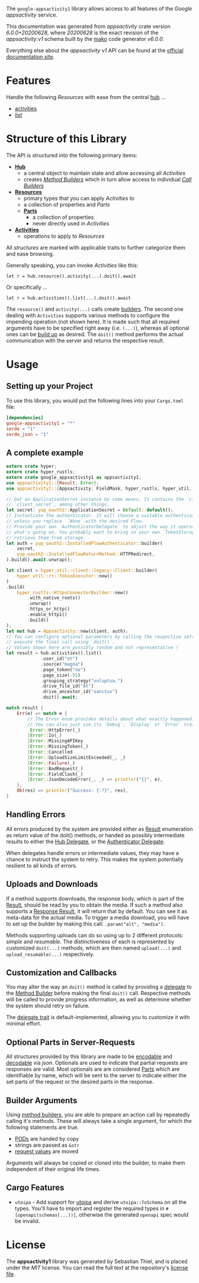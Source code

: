 <!---
DO NOT EDIT !
This file was generated automatically from 'src/generator/templates/api/README.md.mako'
DO NOT EDIT !
-->
The `google-appsactivity1` library allows access to all features of the *Google appsactivity* service.

This documentation was generated from *appsactivity* crate version *6.0.0+20200628*, where *20200628* is the exact revision of the *appsactivity:v1* schema built by the [mako](http://www.makotemplates.org/) code generator *v6.0.0*.

Everything else about the *appsactivity* *v1* API can be found at the
[official documentation site](https://developers.google.com/google-apps/activity/).
# Features

Handle the following *Resources* with ease from the central [hub](https://docs.rs/google-appsactivity1/6.0.0+20200628/google_appsactivity1/Appsactivity) ...

* [activities](https://docs.rs/google-appsactivity1/6.0.0+20200628/google_appsactivity1/api::Activity)
 * [*list*](https://docs.rs/google-appsactivity1/6.0.0+20200628/google_appsactivity1/api::ActivityListCall)




# Structure of this Library

The API is structured into the following primary items:

* **[Hub](https://docs.rs/google-appsactivity1/6.0.0+20200628/google_appsactivity1/Appsactivity)**
    * a central object to maintain state and allow accessing all *Activities*
    * creates [*Method Builders*](https://docs.rs/google-appsactivity1/6.0.0+20200628/google_appsactivity1/common::MethodsBuilder) which in turn
      allow access to individual [*Call Builders*](https://docs.rs/google-appsactivity1/6.0.0+20200628/google_appsactivity1/common::CallBuilder)
* **[Resources](https://docs.rs/google-appsactivity1/6.0.0+20200628/google_appsactivity1/common::Resource)**
    * primary types that you can apply *Activities* to
    * a collection of properties and *Parts*
    * **[Parts](https://docs.rs/google-appsactivity1/6.0.0+20200628/google_appsactivity1/common::Part)**
        * a collection of properties
        * never directly used in *Activities*
* **[Activities](https://docs.rs/google-appsactivity1/6.0.0+20200628/google_appsactivity1/common::CallBuilder)**
    * operations to apply to *Resources*

All *structures* are marked with applicable traits to further categorize them and ease browsing.

Generally speaking, you can invoke *Activities* like this:

```Rust,ignore
let r = hub.resource().activity(...).doit().await
```

Or specifically ...

```ignore
let r = hub.activities().list(...).doit().await
```

The `resource()` and `activity(...)` calls create [builders][builder-pattern]. The second one dealing with `Activities`
supports various methods to configure the impending operation (not shown here). It is made such that all required arguments have to be
specified right away (i.e. `(...)`), whereas all optional ones can be [build up][builder-pattern] as desired.
The `doit()` method performs the actual communication with the server and returns the respective result.

# Usage

## Setting up your Project

To use this library, you would put the following lines into your `Cargo.toml` file:

```toml
[dependencies]
google-appsactivity1 = "*"
serde = "1"
serde_json = "1"
```

## A complete example

```Rust
extern crate hyper;
extern crate hyper_rustls;
extern crate google_appsactivity1 as appsactivity1;
use appsactivity1::{Result, Error};
use appsactivity1::{Appsactivity, FieldMask, hyper_rustls, hyper_util, yup_oauth2};

// Get an ApplicationSecret instance by some means. It contains the `client_id` and
// `client_secret`, among other things.
let secret: yup_oauth2::ApplicationSecret = Default::default();
// Instantiate the authenticator. It will choose a suitable authentication flow for you,
// unless you replace  `None` with the desired Flow.
// Provide your own `AuthenticatorDelegate` to adjust the way it operates and get feedback about
// what's going on. You probably want to bring in your own `TokenStorage` to persist tokens and
// retrieve them from storage.
let auth = yup_oauth2::InstalledFlowAuthenticator::builder(
    secret,
    yup_oauth2::InstalledFlowReturnMethod::HTTPRedirect,
).build().await.unwrap();

let client = hyper_util::client::legacy::Client::builder(
    hyper_util::rt::TokioExecutor::new()
)
.build(
    hyper_rustls::HttpsConnectorBuilder::new()
        .with_native_roots()
        .unwrap()
        .https_or_http()
        .enable_http1()
        .build()
);
let mut hub = Appsactivity::new(client, auth);
// You can configure optional parameters by calling the respective setters at will, and
// execute the final call using `doit()`.
// Values shown here are possibly random and not representative !
let result = hub.activities().list()
             .user_id("et")
             .source("magna")
             .page_token("no")
             .page_size(-55)
             .grouping_strategy("voluptua.")
             .drive_file_id("At")
             .drive_ancestor_id("sanctus")
             .doit().await;

match result {
    Err(e) => match e {
        // The Error enum provides details about what exactly happened.
        // You can also just use its `Debug`, `Display` or `Error` traits
         Error::HttpError(_)
        |Error::Io(_)
        |Error::MissingAPIKey
        |Error::MissingToken(_)
        |Error::Cancelled
        |Error::UploadSizeLimitExceeded(_, _)
        |Error::Failure(_)
        |Error::BadRequest(_)
        |Error::FieldClash(_)
        |Error::JsonDecodeError(_, _) => println!("{}", e),
    },
    Ok(res) => println!("Success: {:?}", res),
}

```
## Handling Errors

All errors produced by the system are provided either as [Result](https://docs.rs/google-appsactivity1/6.0.0+20200628/google_appsactivity1/common::Result) enumeration as return value of
the doit() methods, or handed as possibly intermediate results to either the
[Hub Delegate](https://docs.rs/google-appsactivity1/6.0.0+20200628/google_appsactivity1/common::Delegate), or the [Authenticator Delegate](https://docs.rs/yup-oauth2/*/yup_oauth2/trait.AuthenticatorDelegate.html).

When delegates handle errors or intermediate values, they may have a chance to instruct the system to retry. This
makes the system potentially resilient to all kinds of errors.

## Uploads and Downloads
If a method supports downloads, the response body, which is part of the [Result](https://docs.rs/google-appsactivity1/6.0.0+20200628/google_appsactivity1/common::Result), should be
read by you to obtain the media.
If such a method also supports a [Response Result](https://docs.rs/google-appsactivity1/6.0.0+20200628/google_appsactivity1/common::ResponseResult), it will return that by default.
You can see it as meta-data for the actual media. To trigger a media download, you will have to set up the builder by making
this call: `.param("alt", "media")`.

Methods supporting uploads can do so using up to 2 different protocols:
*simple* and *resumable*. The distinctiveness of each is represented by customized
`doit(...)` methods, which are then named `upload(...)` and `upload_resumable(...)` respectively.

## Customization and Callbacks

You may alter the way an `doit()` method is called by providing a [delegate](https://docs.rs/google-appsactivity1/6.0.0+20200628/google_appsactivity1/common::Delegate) to the
[Method Builder](https://docs.rs/google-appsactivity1/6.0.0+20200628/google_appsactivity1/common::CallBuilder) before making the final `doit()` call.
Respective methods will be called to provide progress information, as well as determine whether the system should
retry on failure.

The [delegate trait](https://docs.rs/google-appsactivity1/6.0.0+20200628/google_appsactivity1/common::Delegate) is default-implemented, allowing you to customize it with minimal effort.

## Optional Parts in Server-Requests

All structures provided by this library are made to be [encodable](https://docs.rs/google-appsactivity1/6.0.0+20200628/google_appsactivity1/common::RequestValue) and
[decodable](https://docs.rs/google-appsactivity1/6.0.0+20200628/google_appsactivity1/common::ResponseResult) via *json*. Optionals are used to indicate that partial requests are responses
are valid.
Most optionals are are considered [Parts](https://docs.rs/google-appsactivity1/6.0.0+20200628/google_appsactivity1/common::Part) which are identifiable by name, which will be sent to
the server to indicate either the set parts of the request or the desired parts in the response.

## Builder Arguments

Using [method builders](https://docs.rs/google-appsactivity1/6.0.0+20200628/google_appsactivity1/common::CallBuilder), you are able to prepare an action call by repeatedly calling it's methods.
These will always take a single argument, for which the following statements are true.

* [PODs][wiki-pod] are handed by copy
* strings are passed as `&str`
* [request values](https://docs.rs/google-appsactivity1/6.0.0+20200628/google_appsactivity1/common::RequestValue) are moved

Arguments will always be copied or cloned into the builder, to make them independent of their original life times.

[wiki-pod]: http://en.wikipedia.org/wiki/Plain_old_data_structure
[builder-pattern]: http://en.wikipedia.org/wiki/Builder_pattern
[google-go-api]: https://github.com/google/google-api-go-client

## Cargo Features

* `utoipa` - Add support for [utoipa](https://crates.io/crates/utoipa) and derive `utoipa::ToSchema` on all
the types. You'll have to import and register the required types in `#[openapi(schemas(...))]`, otherwise the
generated `openapi` spec would be invalid.


# License
The **appsactivity1** library was generated by Sebastian Thiel, and is placed
under the *MIT* license.
You can read the full text at the repository's [license file][repo-license].

[repo-license]: https://github.com/Byron/google-apis-rsblob/main/LICENSE.md

